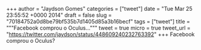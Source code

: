 
+++
author = "Jaydson Gomes"
categories = ["tweet"]
date = "Tue Mar 25 23:55:52 +0000 2014"
draft = false
slug = "70184752a0d8be79bf535b7d1405d85a3b16becf"
tags = ["tweet"]
title = """Facebook comprou o Oculus..."""
tweet = true
micro = true
tweet_url = "https://twitter.com/jaydson/status/448609240232763392"
+++
Facebook comprou o Oculus?
